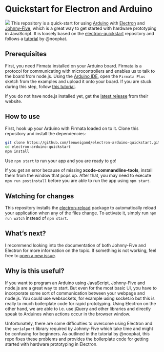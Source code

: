 # Quickstart for Electron and Arduino
![](https://rawgit.com/leoweigand/electron-arduino-quickstart/master/poster.png)
This repository is a quick-start for using [Arduino](https://www.arduino.cc/) with [Electron](http://electron.atom.io/) and [Johnny-Five](http://johnny-five.io/), which is a great way to get started with hardware prototyping in JavaScript. It is loosely based on the [electron-quickstart](https://github.com/electron/electron-quick-start) repository and follows a [tutorial](http://meow.noopkat.com/using-johnny-five-within-an-electron-app/) by @noopkat.

## Prerequisites
First, you need Firmata installed on your Arduino board. Firmata is a protocol for communicating with microcontrollers and enables us to talk to the board from node.js. Using the [Arduino IDE](https://www.arduino.cc/en/Main/Software), open the `Firmata Plus` sketch from the examples and upload it onto your board. If you are stuck during this step, follow [this tutorial](http://www.instructables.com/id/Arduino-Installing-Standard-Firmata/).

If you do not have node.js installed yet, get the [latest release](https://nodejs.org/en/) from their website.

## How to use
First, hook up your Arduino with Firmata loaded on to it.
Clone this repository and install the dependencies:
```bash
git clone https://github.com/leoweigand/electron-arduino-quickstart.git
cd electron-arduino-quickstart
npm install
```
Use `npm start` to run your app and you are ready to go!
  
If you get an error because of missing **xcode-commandline-tools**, install them from the window that pops up. After that, you may need to execute `npm run postinstall` before you are able to run the app using `npm start`.

## Watching for changes
This repository installs the [electron-reload](https://github.com/yan-foto/electron-reload) package to automatically reload your application when any of the files change. To activate it, simply run `npm run watch` instead of `npm start`.

## What’s next?
I recommend looking into the documentation of both Johnny-Five and Electron for more information on the topic. If something is not working, feel free to [open a new issue](https://github.com/leoweigand/electron-arduino-quickstart/issues/new).

## Why is this useful?
If you want to program an Arduino using JavaScript, Johnny-Five and node.js are a great way to start. But even for the most basic UI, you have to incorporate some sort of communication between your webpage and node.js. You could use websockets, for example using socket.io but this is really to much boilerplate code for rapid prototyping. Using Electron on the other hand, we are able to i.e. use jQuery and other libraries and directly speak to Arduinos when actions occur in the browser window.
  
Unfortunately, there are some difficulties to overcome using Electron and the `serialport` library required by Johnny-Five which take time and might be confusing for beginners. As outlined in the tutorial by @noopkat, this repo fixes these problems and provides the boilerplate code for getting started with hardware prototyping in Electron.
